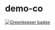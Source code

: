 # demo-co

[![Greenkeeper badge](https://badges.greenkeeper.io/TradeTrust/tradetrust-website.svg)](https://greenkeeper.io/)